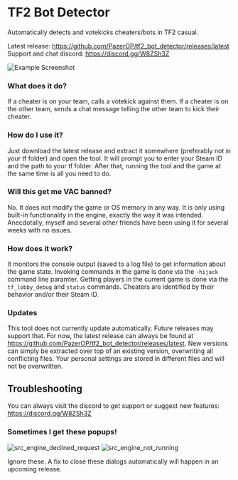 # TF2 Bot Detector
Automatically detects and votekicks cheaters/bots in TF2 casual. 

Latest release: https://github.com/PazerOP/tf2_bot_detector/releases/latest
Support and chat discord: https://discord.gg/W8ZSh3Z

![Example Screenshot](https://user-images.githubusercontent.com/6569500/83914141-7e21e300-a725-11ea-9686-1b38cbbc35af.png)

### What does it do?
If a cheater is on your team, calls a votekick against them. If a cheater is on the other team, sends a chat message telling the other team to kick their cheater.

### How do I use it?
Just download the latest release and extract it somewhere (preferably not in your tf folder) and open the tool. It will prompt you to enter your Steam ID and the path to your tf folder. After that, running the tool and the game at the same time is all you need to do.

### Will this get me VAC banned?
No. It does not modify the game or OS memory in any way. It is only using built-in functionality in the engine, exactly the way it was intended. Anecdotally, myself and several other friends have been using it for several weeks with no issues.

### How does it work?
It monitors the console output (saved to a log file) to get information about the game state. Invoking commands in the game is done via the `-hijack` command line paramter. Getting players in the current game is done via the `tf_lobby_debug` and `status` commands. Cheaters are identified by their behavior and/or their Steam ID.

### Updates

This tool does not currently update automatically. Future releases may support that. For now, the latest release can always be found at https://github.com/PazerOP/tf2_bot_detector/releases/latest. New versions can simply be extracted over top of an existing version, overwriting all conflicting files. Your personal settings are stored in different files and will not be overwritten.

## Troubleshooting

You can always visit the discord to get support or suggest new features: https://discord.gg/W8ZSh3Z

### Sometimes I get these popups!

![src_engine_declined_request](https://user-images.githubusercontent.com/6569500/83913792-dc01fb00-a724-11ea-83c4-7b5aab364611.png)
![src_engine_not_running](https://user-images.githubusercontent.com/6569500/83913866-fc31ba00-a724-11ea-914c-5b36c9188d8c.png)

Ignore these. A fix to close these dialogs automatically will happen in an upcoming release.
